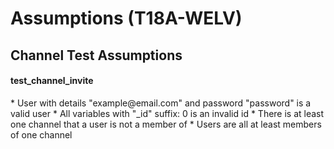 <h1> Assumptions (T18A-WELV)</h1>

<h2> Channel Test Assumptions </h2>
<h4> test_channel_invite </h4>
* User with details "example@email.com" and password "password" is a valid user
* All variables with "_id" suffix: 0 is an invalid id
* There is at least one channel that a user is not a member of
* Users are all at least members of one channel